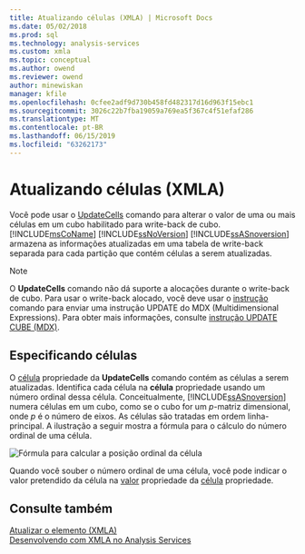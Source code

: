 ```yaml
---
title: Atualizando células (XMLA) | Microsoft Docs
ms.date: 05/02/2018
ms.prod: sql
ms.technology: analysis-services
ms.custom: xmla
ms.topic: conceptual
ms.author: owend
ms.reviewer: owend
author: minewiskan
manager: kfile
ms.openlocfilehash: 0cfee2adf9d730b458fd482317d16d963f15ebc1
ms.sourcegitcommit: 3026c22b7fba19059a769ea5f367c4f51efaf286
ms.translationtype: MT
ms.contentlocale: pt-BR
ms.lasthandoff: 06/15/2019
ms.locfileid: "63262173"
---
```

# <a name="updating-cells-xmla"></a>Atualizando células (XMLA)
  Você pode usar o [UpdateCells](https://docs.microsoft.com/bi-reference/xmla/xml-elements-commands/updatecells-element-xmla) comando para alterar o valor de uma ou mais células em um cubo habilitado para write-back de cubo. [!INCLUDE[msCoName](../../includes/msconame-md.md)] [!INCLUDE[ssNoVersion](../../includes/ssnoversion-md.md)] [!INCLUDE[ssASnoversion](../../includes/ssasnoversion-md.md)] armazena as informações atualizadas em uma tabela de write-back separada para cada partição que contém células a serem atualizadas.  
  
> [!NOTE]  
>  O **UpdateCells** comando não dá suporte a alocações durante o write-back de cubo. Para usar o write-back alocado, você deve usar o [instrução](https://docs.microsoft.com/bi-reference/xmla/xml-elements-commands/statement-element-xmla) comando para enviar uma instrução UPDATE do MDX (Multidimensional Expressions). Para obter mais informações, consulte [instrução UPDATE CUBE &#40;MDX&#41;](../../mdx/mdx-data-manipulation-update-cube.md).  
  
## <a name="specifying-cells"></a>Especificando células  
 O [célula](https://docs.microsoft.com/bi-reference/xmla/xml-elements-properties/cell-element-xmla) propriedade da **UpdateCells** comando contém as células a serem atualizadas. Identifica cada célula na **célula** propriedade usando um número ordinal dessa célula. Conceitualmente, [!INCLUDE[ssASnoversion](../../includes/ssasnoversion-md.md)] numera células em um cubo, como se o cubo for um *p*-matriz dimensional, onde *p* é o número de eixos. As células são tratadas em ordem linha-principal. A ilustração a seguir mostra a fórmula para o cálculo do número ordinal de uma célula.  
  
 ![Fórmula para calcular a posição ordinal da célula](../../analysis-services/multidimensional-models-scripting-language-assl-xmla/media/cellordinalformula.gif "fórmula para calcular a posição ordinal da célula")  
  
 Quando você souber o número ordinal de uma célula, você pode indicar o valor pretendido da célula na [valor](https://docs.microsoft.com/bi-reference/xmla/xml-elements-properties/value-element-xmla) propriedade da [célula](https://docs.microsoft.com/bi-reference/xmla/xml-elements-properties/cell-element-xmla) propriedade.  
  
## <a name="see-also"></a>Consulte também  
 [Atualizar o elemento &#40;XMLA&#41;](https://docs.microsoft.com/bi-reference/xmla/xml-elements-commands/update-element-xmla)   
 [Desenvolvendo com XMLA no Analysis Services](../../analysis-services/multidimensional-models-scripting-language-assl-xmla/developing-with-xmla-in-analysis-services.md)  
  
  
